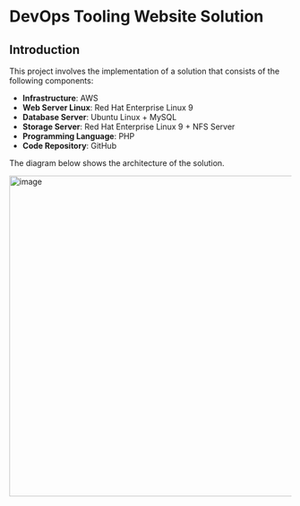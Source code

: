# DevOps Tooling Website Solution

## Introduction
This project involves the implementation of a solution that consists of the following components:

- **Infrastructure**: AWS
- **Web Server Linux**: Red Hat Enterprise Linux 9
- **Database Server**: Ubuntu Linux + MySQL
- **Storage Server**: Red Hat Enterprise Linux 9 + NFS Server
- **Programming Language**: PHP
- **Code Repository**: GitHub

The diagram below shows the architecture of the solution.

<img width="572" alt="image" src="https://github.com/MabelOlivia/Devops-Cloud-Engineering/assets/70368706/2646ddc9-9b65-40ec-bc9e-3c14cabe15c6">

